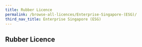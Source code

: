 ```yaml
---
title: Rubber Licence
permalink: /browse-all-licences/Enterprise-Singapore-(ESG)/
third_nav_title: Enterprise Singapore (ESG)
---
```

## Rubber Licence
